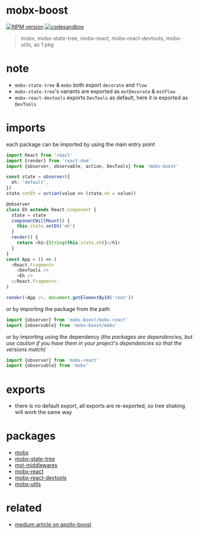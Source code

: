 # mobx-boost

[![NPM version][mobx-boost-npm-image]][mobx-boost-npm-url]
[![codesandbox][mobx-boost-codesandbox-image]][mobx-boost-codesandbox-url]

> mobx, mobs-state-tree, mobx-react, mobx-react-devtools, mobx-utils, as 1 pkg

# note

* `mobx-state-tree` & `mobx` both export `decorate` and `flow`
* `mobx-state-tree`'s variants are exported as `mstDecorate` & `mstFlow`
* `mobx-react-devtools` exports `DevTools` as default, here it is exported as `DevTools`

# imports

each package can be imported by using the main entry point

```ts
import React from 'react'
import {render} from 'react-dom'
import {observer, observable, action, DevTools} from 'mobx-boost'

const state = observer({
  eh: 'default',
})
state.setEh = action(value => (state.eh = value))

@observer
class Eh extends React.Component {
  state = state
  componentWillMount() {
    this.state.setEh('eh')
  }
  render() {
    return <h1>{String(this.state.eh)}</h1>
  }
}
const App = () => (
  <React.Fragment>
    <DevTools />
    <Eh />
  </React.Fragment>
)

render(<App />, document.getElementById('root'))
```

or by importing the package from the path

```ts
import {observer} from 'mobx-boost/mobx-react'
import {observable} from 'mobx-boost/mobx'
```

or by importing using the dependency _(the packages are dependencies, but use caution if you have them in your project's dependencies so that the versions match)_

```ts
import {observer} from 'mobx-react'
import {observable} from 'mobx'
```

# exports

* there is no default export, all exports are re-exported, so tree shaking will work the same way

# packages

* [mobx](https://github.com/mobxjs/mobx)
* [mobx-state-tree](https://github.com/mobxjs/mobx-state-tree)
* [mst-middlewares](https://github.com/mobxjs/mobx-state-tree/tree/master/packages/mst-middlewares)
* [mobx-react](https://github.com/mobxjs/mobx-react)
* [mobx-react-devtools](https://github.com/mobxjs/mobx-react-devtools)
* [mobx-utils](https://github.com/mobxjs/mobx-utils)

# related

* [medium article on apollo-boost](https://dev-blog.apollodata.com/zero-config-graphql-state-management-27b1f1b3c2c3)

[mobx-boost-codesandbox-image]: https://img.shields.io/badge/mobx_boost-codesandbox-ff69b4.svg?longCache=true
[mobx-boost-codesandbox-url]: https://codesandbox.io/s/ww4y82z6kk
[mobx-boost-npm-image]: https://img.shields.io/npm/v/mobx-boost.svg
[mobx-boost-npm-url]: https://npmjs.org/package/mobx-boost

